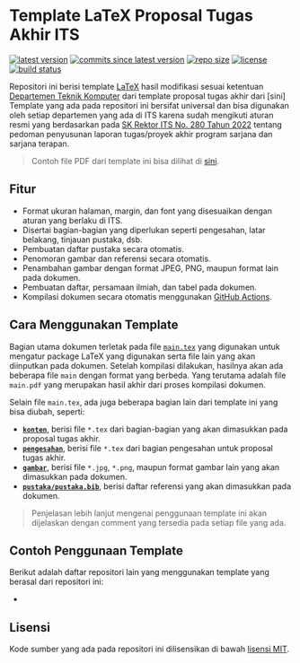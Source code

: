 # Template LaTeX Proposal Tugas Akhir ITS

[![latest version](https://img.shields.io/github/v/release/b201lab/template-proposal-ta-its)](https://github.com/Lab-B300-MIOT/template-proposal-ta-its/releases/)
[![commits since latest version](https://img.shields.io/github/commits-since/b201lab/template-proposal-ta-its/latest)](https://github.com/Lab-B300-MIOT/template-proposal-ta-its/commits/master)
[![repo size](https://img.shields.io/github/repo-size/b201lab/template-proposal-ta-its)](https://github.com/Lab-B300-MIOT/template-proposal-ta-its)
[![license](https://img.shields.io/github/license/b201lab/template-proposal-ta-its)](./LICENSE)
[![build status](https://img.shields.io/github/actions/workflow/status/b201lab/template-proposal-ta-its/ci.yml?branch=main)](https://github.com/b201lab/template-proposal-ta-its/actions)

Repositori ini berisi template [LaTeX](https://www.latex-project.org/) hasil modifikasi sesuai ketentuan [Departemen Teknik Komputer](https://www.its.ac.id/komputer/id/beranda/) dari template proposal tugas akhir dari [sini] Template yang ada pada repositori ini bersifat universal dan bisa digunakan oleh setiap departemen yang ada di ITS karena sudah mengikuti aturan resmi yang berdasarkan pada [SK Rektor ITS No. 280 Tahun 2022](https://www.its.ac.id/pendidikan/wp-content/uploads/sites/112/2022/03/280-SK-Rektor-ttg-Pedoman-Penyusunan-Laporan-Tugas-Akhir-Sarjana-Sarjana-Terapan.pdf) tentang pedoman penyusunan laporan tugas/proyek akhir program sarjana dan sarjana terapan.

> Contoh file PDF dari template ini bisa dilihat di [sini](https://Lab-B300-MIOT.github.io/template-proposal-ta-its/proposal-ta.pdf).

## Fitur

- Format ukuran halaman, margin, dan font yang disesuaikan dengan aturan yang berlaku di ITS.
- Disertai bagian-bagian yang diperlukan seperti pengesahan, latar belakang, tinjauan pustaka, dsb.
- Pembuatan daftar pustaka secara otomatis.
- Penomoran gambar dan referensi secara otomatis.
- Penambahan gambar dengan format JPEG, PNG, maupun format lain pada dokumen.
- Pembuatan daftar, persamaan ilmiah, dan tabel pada dokumen.
- Kompilasi dokumen secara otomatis menggunakan [GitHub Actions](https://github.com/features/actions).

## Cara Menggunakan Template

Bagian utama dokumen terletak pada file [`main.tex`](./main.tex) yang digunakan untuk mengatur package LaTeX yang digunakan serta file lain yang akan diinputkan pada dokumen.
Setelah kompilasi dilakukan, hasilnya akan ada beberapa file `main` dengan format yang berbeda.
Yang terutama adalah file `main.pdf` yang merupakan hasil akhir dari proses kompilasi dokumen.

Selain file `main.tex`, ada juga beberapa bagian lain dari template ini yang bisa diubah, seperti:

- **[`konten`](./konten)**, berisi file `*.tex` dari bagian-bagian yang akan dimasukkan pada proposal tugas akhir.
- **[`pengesahan`](./pengesahan)**, berisi file `*.tex` dari bagian pengesahan untuk proposal tugas akhir.
- **[`gambar`](./gambar)**, berisi file `*.jpg`, `*.png`, maupun format gambar lain yang akan dimasukkan pada dokumen.
- **[`pustaka/pustaka.bib`](./pustaka/pustaka.bib)**, berisi daftar referensi yang akan dimasukkan pada dokumen.

> Penjelasan lebih lanjut mengenai penggunaan template ini akan dijelaskan dengan comment yang tersedia pada setiap file yang ada.

## Contoh Penggunaan Template

Berikut adalah daftar repositori lain yang menggunakan template yang berasal dari repositori ini:

-

## Lisensi

Kode sumber yang ada pada repositori ini dilisensikan di bawah [lisensi MIT](./LICENSE).
